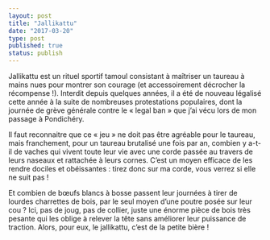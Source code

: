 ```yaml
---
layout: post
title: "Jallikattu"
date: "2017-03-20"
type: post
published: true
status: publish
---
```


Jallikattu est un rituel sportif tamoul consistant à maîtriser un taureau à mains nues pour montrer son courage (et accessoirement décrocher la récompense !). Interdit depuis quelques années, il a été de nouveau légalisé cette année à la suite de nombreuses protestations populaires, dont la journée de grève générale contre le « legal ban » que j’ai vécu lors de mon passage à Pondichéry.

Il faut reconnaitre que ce « jeu » ne doit pas être agréable pour le taureau, mais franchement, pour un taureau brutalisé une fois par an, combien y a-t-il de vaches qui vivent toute leur vie avec une corde passée au travers de leurs naseaux et rattachée à leurs cornes. C’est un moyen efficace de les rendre dociles et obéissantes : tirez donc sur ma corde, vous verrez si elle ne suit pas !

Et combien de bœufs blancs à bosse passent leur journées à tirer de lourdes charrettes de bois, par le seul moyen d’une poutre posée sur leur cou ? Ici, pas de joug, pas de collier, juste une énorme pièce de bois très pesante qui les oblige à relever la tête sans améliorer leur puissance de traction. Alors, pour eux, le jallikattu, c’est de la petite bière !
